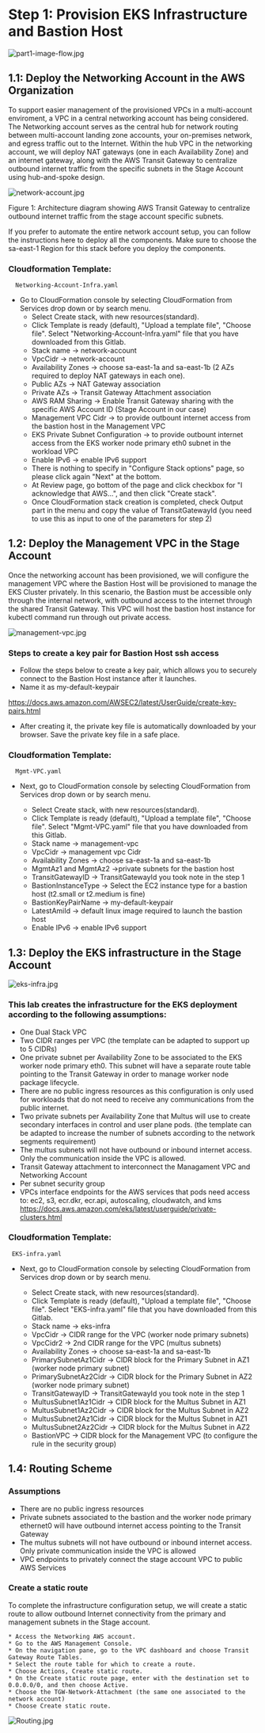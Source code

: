 # Step 1: Provision EKS Infrastructure and Bastion Host

![part1-image-flow.jpg](./images/part1-image-flow.jpg)

## 1.1: Deploy the Networking Account in the AWS Organization

To support easier management of the provisioned VPCs in a multi-account enviroment, a VPC in a central networking account has being considered. 
The Networking account serves as the central hub for network routing between multi-account landing zone accounts, your on-premises network, and egress traffic out to the Internet. Within the hub VPC in the networking account, we will deploy NAT gateways (one in each Availability Zone) and an internet gateway, along with the AWS Transit Gateway to centralize outbound internet traffic from the specific subnets in the Stage Account using hub-and-spoke design. 

![network-account.jpg](./images/network-account.jpg)

Figure 1: Architecture diagram showing AWS Transit Gateway to centralize outbound internet traffic from the stage account specific subnets.

If you prefer to automate the entire network account setup, you can follow the instructions here to deploy all the components. Make sure to choose the sa-east-1 Region for this stack before you deploy the components.

### Cloudformation Template:

````
  Networking-Account-Infra.yaml
````

*   Go to CloudFormation console by selecting CloudFormation from Services drop down or by search menu.
    *   Select Create stack, with new resources(standard).
    *   Click Template is ready (default), "Upload a template file", "Choose file". Select "Networking-Account-Infra.yaml" file that you have downloaded from this Gitlab.
    *   Stack name -> network-account
    *   VpcCidr -> network-account
    *   Availability Zones -> choose sa-east-1a and sa-east-1b  (2 AZs required to deploy NAT gateways in each one).
    *   Public AZs -> NAT Gateway association
    *   Private AZs -> Transit Gateway Attachment association
    *   AWS RAM Sharing -> Enable Transit Gateway sharing with the specific AWS Account ID (Stage Account in our case)
    *   Management VPC Cidr -> to provide outbount internet access from the bastion host in the Management VPC
    *   EKS Private Subnet Configuration -> to provide outbount internet access from the EKS worker node primary eth0 subnet in the workload VPC
    *   Enable IPv6 -> enable IPv6 support
    *   There is nothing to specify in "Configure Stack options" page, so please click again "Next" at the bottom.
    *   At Review page, go bottom of the page and click checkbox for "I acknowledge that AWS...", and then click "Create stack".
    *   Once CloudFormation stack creation is completed, check Output part in the menu and copy the value of TransitGatewayId (you need to use this as input to one of the parameters for step 2)



## 1.2: Deploy the Management VPC in the Stage Account

Once the networking account has been provisioned, we will configure the management VPC where the Bastion Host will be provisioned to manage the EKS Cluster privately. In this scenario, the Bastion must be accessible only through the internal network, with outbound access to the internet through the shared Transit Gateway.
This VPC will host the bastion host instance for kubectl command run through out private access.

![management-vpc.jpg](./images/management-vpc.jpg)

### Steps to create a key pair for Bastion Host ssh access

*   Follow the steps below to create a key pair, which allows you to securely connect to the Bastion Host instance after it launches.
*   Name it as my-default-keypair

https://docs.aws.amazon.com/AWSEC2/latest/UserGuide/create-key-pairs.html

*   After creating it, the private key file is automatically downloaded by your browser. Save the private key file in a safe place.

### Cloudformation Template:

````
  Mgmt-VPC.yaml
````

*   Next, go to CloudFormation console by selecting CloudFormation from Services drop down or by search menu.

    *   Select Create stack, with new resources(standard).
    *   Click Template is ready (default), "Upload a template file", "Choose file". Select "Mgmt-VPC.yaml" file that you have downloaded from this Gitlab.
    *   Stack name -> management-vpc
    *   VpcCidr -> management vpc Cidr
    *   Availability Zones -> choose sa-east-1a and sa-east-1b 
    *   MgmtAz1 and MgmtAz2 ->private subnets for the bastion host
    *   TransitGatewayID -> TransitGatewayId you took note in the step 1 
    *   BastionInstanceType -> Select the EC2 instance type for a bastion host (t2.small or t2.medium is fine)
    *   BastionKeyPairName -> my-default-keypair
    *   LatestAmiId -> default linux image required to launch the bastion host
    *   Enable IPv6 -> enable IPv6 support


## 1.3: Deploy the EKS infrastructure in the Stage Account

![eks-infra.jpg](./images/eks-infra.jpg)

### This lab creates the infrastructure for the EKS deployment according to the following assumptions:

* One Dual Stack VPC
* Two CIDR ranges per VPC (the template can be adapted to support up to 5 CIDRs)
* One private subnet per Availability Zone to be associated to the EKS worker node primary eth0. This subnet will have a separate route table pointing to the Transit   Gateway in order to manage worker node package lifecycle.
* There are no public ingress resources as this configuration is only used for workloads that do not need to receive any communications from the public internet.
* Two private subnets per Availability Zone that Multus will use to create secondary interfaces in control and user plane pods. (the template can be adapted to increase the number of subnets according to the network segments requirement)
* The multus subnets will not have outbound or inbound internet access. Only the communication inside the VPC is allowed.
* Transit Gateway attachment to interconnect the Managament VPC and Networking Account
* Per subnet security group
* VPCs interface endpoints for the AWS services that pods need access to: ec2, s3, ecr.dkr, ecr.api, autoscaling, cloudwatch, and kms
  https://docs.aws.amazon.com/eks/latest/userguide/private-clusters.html

### Cloudformation Template:

````
 EKS-infra.yaml
````

*   Next, go to CloudFormation console by selecting CloudFormation from Services drop down or by search menu.

    *   Select Create stack, with new resources(standard).
    *   Click Template is ready (default), "Upload a template file", "Choose file". Select "EKS-infra.yaml" file that you have downloaded from this Gitlab.
    *   Stack name -> eks-infra
    *   VpcCidr -> CIDR range for the VPC (worker node primary subnets)
    *   VpcCidr2 -> 2nd CIDR range for the VPC (multus subnets)
    *   Availability Zones -> choose sa-east-1a and sa-east-1b 
    *   PrimarySubnetAz1Cidr -> CIDR block for the Primary Subnet in AZ1 (worker node primary subnet)
    *   PrimarySubnetAz2Cidr -> CIDR block for the Primary Subnet in AZ2 (worker node primary subnet)
    *   TransitGatewayID -> TransitGatewayId you took note in the step 1 
    *   MultusSubnet1Az1Cidr  -> CIDR block for the Multus Subnet in AZ1 
    *   MultusSubnet1Az2Cidr  -> CIDR block for the Multus Subnet in AZ2
    *   MultusSubnet2Az1Cidr  -> CIDR block for the Multus Subnet in AZ1 
    *   MultusSubnet2Az2Cidr  -> CIDR block for the Multus Subnet in AZ2 
    *   BastionVPC -> CIDR block for the Management VPC (to configure the rule in the security group)


## 1.4: Routing Scheme


### Assumptions

* There are no public ingress resources
* Private subnets associated to the bastion and the worker node primary ethernet0 will have outbound internet access pointing to the Transit Gateway
* The multus subnets will not have outbound or inbound internet access. Only private communication inside the VPC is allowed
* VPC endpoints to privately connect the stage account VPC to public AWS Services

### Create a static route 

To complete the infrastructure configuration setup, we will create a static route to allow outbound Internet connectivity from the primary and management subnets in the Stage account.

    * Access the Networking AWS account.
    * Go to the AWS Management Console.
    * On the navigation pane, go to the VPC dashboard and choose Transit Gateway Route Tables.
    * Select the route table for which to create a route.
    * Choose Actions, Create static route.
    * On the Create static route page, enter with the destination set to 0.0.0.0/0, and then choose Active.
    * Choose the TGW-Network-Attachment (the same one associated to the network account)
    * Choose Create static route.

![Routing.jpg](./images/Routing.jpg)

